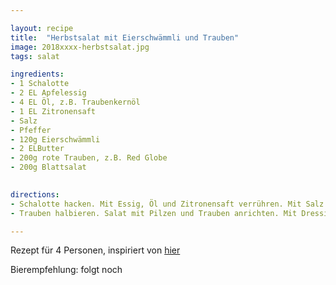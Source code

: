 ```yaml
---

layout: recipe
title:  "Herbstsalat mit Eierschwämmli und Trauben"
image: 2018xxxx-herbstsalat.jpg
tags: salat

ingredients:
- 1 Schalotte
- 2 EL Apfelessig
- 4 EL Öl, z.B. Traubenkernöl
- 1 EL Zitronensaft
- Salz
- Pfeffer
- 120g Eierschwämmli
- 2 ELButter
- 200g rote Trauben, z.B. Red Globe
- 200g Blattsalat 

 
directions:
- Schalotte hacken. Mit Essig, Öl und Zitronensaft verrühren. Mit Salz und Pfeffer abschmecken. Pilze rüsten und je nach Grösse halbieren. Butter in einer Bratpfanne erhitzen. Pilze dazugeben und bei mittlerer Hitze ca. 2 Minuten braten. Mit Salz und Pfeffer abschmecken.
- Trauben halbieren. Salat mit Pilzen und Trauben anrichten. Mit Dressing beträufeln.

---
```


Rezept für 4 Personen, inspiriert von [hier](https://migusto.migros.ch/de/rezepte/herbstsalat-mit-eierschwaemmli-und-trauben)

Bierempfehlung: folgt noch
